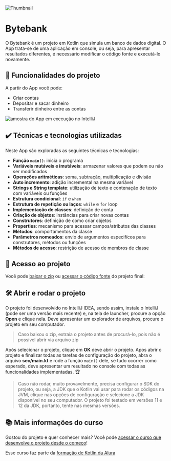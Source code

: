 ![Thumbnail](https://user-images.githubusercontent.com/8989346/137794492-abd7de0d-b07b-48da-8519-4b10a7fc0494.png)

# Bytebank

O Bytebank é um projeto em Kotlin que simula um banco de dados digital. O App trata-se de uma aplicação em console, ou seja, para apresentar resultados diferentes, é necessário modificar o código fonte e executá-lo novamente.

## 🔨 Funcionalidades do projeto

A partir do App você pode:

- Criar contas
- Depositar e sacar dinheiro
- Transferir dinheiro entre as contas

![amostra do App em execução no IntelliJ](https://user-images.githubusercontent.com/8989346/137790251-012ddfed-b662-4cb6-8919-539d3e7d09b2.png)

## ✔️ Técnicas e tecnologias utilizadas

Neste App são exploradas as seguintes técnicas e tecnologias:

- **Função `main()`**: inicia o programa
- **Variáveis mutáveis e imutáveis**: armazenar valores que podem ou não ser modificados
- **Operações aritméticas**: soma, subtração, multiplicação e divisão
- **Auto incremento**: adição incremental na mesma variável
- **Strings e String template**: utilização de texto e contenação de texto com variáveis ou funções
- **Estrutura condicional**: `if` e `when`
- **Estrutura de repetição ou laços**: `while` e `for` loop
- **Implementação de classes**: definição de conta
- **Criação de objetos**: instâncias para criar novas contas
- **Construtores**: definição de como criar objetos
- **Properties**: mecanismo para acessar campos/atributos das classes
- **Métodos**: comportamentos da classe
- **Parâmetros nomeados**: envio de argumentos especifícos para construtores, métodos ou funções
- **Métodos de acesso**: restrição de acesso de membros de classe

## 📁 Acesso ao projeto

Você pode [baixar o zip](https://github.com/alura-cursos/kotlin-introducao-orientacao-a-objetos/archive/refs/heads/aula-5.zip) ou [acessar o código fonte](https://github.com/alura-cursos/kotlin-introducao-orientacao-a-objetos/tree/aula-5) do projeto final:

## 🛠️ Abrir e rodar o projeto

O projeto foi desenvolvido no IntelliJ IDEA, sendo assim, instale o IntelliJ (pode ser uma versão mais recente) e, na tela de launcher, procure a opção **Open** e clique nela. Deve apresentar um explorador de arquivos, procure o projeto em seu computador.

> Caso baixou o zip, extraia o projeto antes de procurá-lo, pois não é possível abrir via arquivo zip

Após selecionar o projeto, clique em **OK** deve abrir o projeto. Apos abrir o projeto e finalizar todas as tarefas de configuração do projeto, abra o arquivo **sec/main.kt** e rode a função `main()` dele, se tudo ocorrer como esperado, deve apresentar um resultado no console com todas as funcionalidades implementadas. 🏆

> Caso não rodar, muito provavelmente, precisa configurar o SDK do projeto, ou seja, a JDK que o Kotlin vai usar para rodar os códigos na JVM, clique nas opções de configuração e selecione a JDK disponível no seu computador. O projeto foi testado em versões 11 e 12 da JDK, portanto, tente nas mesmas versões.

## 📚 Mais informações do curso

Gostou do projeto e quer conhecer mais? Você pode [acessar o curso que desenvolve o projeto desde o começo](https://www.alura.com.br/curso-online-kotlin-orientacao-objetos)!

Esse curso faz parte da [formação de Kotlin da Alura](https://www.alura.com.br/formacao-kotlin)
